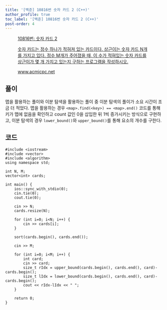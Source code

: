 ```yaml
---
title: '[백준] 10816번 숫자 카드 2 (C++)'
author_profile: true
toc_label: '[백준] 10816번 숫자 카드 2 (C++)'
post-order: 4
---
```


<figure data-ke-type="opengraph"><a href="https://www.acmicpc.net/problem/10816" data-source-url="https://www.acmicpc.net/problem/10816">
<div class="og-image" style="background-image: url('https://drive.google.com/uc?export=view&id=1nCax5mgwtYA82T46I_ntU1afsBBNkrLr');"></div>
<div class="og-text">
<p class="og-title">10816번: 숫자 카드 2</p>
<p class="og-desc">숫자 카드는 정수 하나가 적혀져 있는 카드이다. 상근이는 숫자 카드 N개를 가지고 있다. 정수 M개가 주어졌을 때, 이 수가 적혀있는 숫자 카드를 상근이가 몇 개 가지고 있는지 구하는 프로그램을 작성하시오.</p>
<p class="og-host">www.acmicpc.net</p></div></a></figure>

## 풀이
맵을 활용하는 풀이와 이분 탐색을 활용하는 풀이 중 이분 탐색의 풀이가 소요 시간이 조금 더 적었다. 맵을 활용하는 경우 `<map>.find(<key>) == <map>.end()` 코드를 통해 키가 맵에 없음을 확인하고 count 값인 0을 삽입한 뒤 1씩 증가시키는 방식으로 구현하고, 이분 탐색의 경우 `lower_bound()`와 `upper_bound()`를 통해 요소의 개수를 구한다.

## 코드
```cpp::lineons
#include <iostream>
#include <vector>
#include <algorithm>
using namespace std;

int N, M;
vector<int> cards;

int main() {
    ios::sync_with_stdio(0);
    cin.tie(0);
    cout.tie(0);

    cin >> N;
    cards.resize(N);

    for (int i=0; i<N; i++) {
        cin >> cards[i];
    }

    sort(cards.begin(), cards.end());

    cin >> M;

    for (int i=0; i<M; i++) {
        int card;
        cin >> card;
        size_t rIdx = upper_bound(cards.begin(), cards.end(), card)-cards.begin();
        size_t lIdx = lower_bound(cards.begin(), cards.end(), card)-cards.begin();
        cout << rIdx-lIdx << " ";
    }

    return 0;
}
```